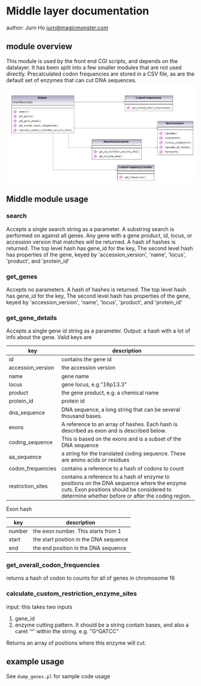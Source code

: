 # Middle layer documentation
author: Jurn Ho <jurn@magicmonster.com>

## module overview
This module is used by the front end CGI scripts,
and depends on the datalayer. It has been split into a few smaller
 modules that are not used directly.
Precalculated codon frequencies are stored in a CSV file,
as are the default set of enzymes that can cut DNA sequences.
![module diagram](module_overview.png "Module Overview")

## Middle module usage

### search
Accepts a single search string as a parameter.
A substring search is performed on against all genes. Any gene with a gene product, id, locus, or accession version
that matches will be returned.
A hash of hashes is returned.
The top level hash has gene_id for the key,
The second level hash has properties of the gene, keyed by 'accession_version', 'name', 'locus', 'product',
and 'protein_id'
### get_genes
Accepts no parameters.
A hash of hashes is returned.
The top level hash has gene_id for the key,
The second level hash has properties of the gene, keyed by 'accession_version', 'name', 'locus', 'product',
and 'protein_id'
### get_gene_details
Accepts a single gene id string as a parameter.
Output: a hash with a lot of info about the gene.
Valid keys are

|key|description|
|---|-----------|
|id|contains the gene id|
|accession_version|the accession version|
|name|gene name|
|locus|gene locus, e.g."16p13.3"|
|product|the gene product, e.g. a chemical name|
|protein_id|protein id|
|dna_sequence|DNA sequence, a long string that can be several thousand bases.|
|exons| A reference to an array of hashes. Each hash is described as exon and is described below.|
|coding_sequence|This is based on the exons and is a subset of the DNA sequence|
|aa_sequence|a string for the translated coding sequence. These are amino acids or residues|
|codon_frequencies|contains a reference to a hash of codons to count|
|restriction_sites|contains a reference to a hash of enzyme to positions on the DNA sequence where the enzyme cuts. Exon positions should be considered to determine whether before or after the coding region.|

 Exon hash

|key|description|
|---|-----------|
|number|the exon number. This starts from 1|
|start|the start position in the DNA sequence|
|end|the end position in the DNA sequence|

### get_overall_codon_frequencies
returns a hash of codon to counts for all of genes in chromosome 16
### calculate_custom_restriction_enzyme_sites
input: this takes two inputs

1.  gene_id
2.  enzyme cutting pattern. It should be a string contain bases, and also a caret '^' within the string.  e.g. "G^GATCC"

Returns an array of positions where this enzyme will cut.

## example usage
See `dump_genes.pl` for sample code usage

